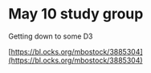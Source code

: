 # May 10 study group

Getting down to some D3

[https://bl.ocks.org/mbostock/3885304](https://bl.ocks.org/mbostock/3885304)

